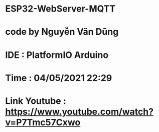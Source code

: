 # ESP32-WebServer-MQTT
# code by Nguyễn Văn Dũng
# IDE : PlatformIO Arduino
# Time : 04/05/2021 22:29
# Link Youtube : https://www.youtube.com/watch?v=P7Tmc57Cxwo
